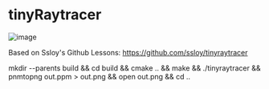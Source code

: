# tinyRaytracer

![image](https://user-images.githubusercontent.com/14948199/129501318-f27fadaa-c84e-4d38-875b-06d8fff2e7a3.png)


Based on Ssloy's Github Lessons: https://github.com/ssloy/tinyraytracer

mkdir --parents build && cd build && cmake .. && make && ./tinyraytracer && pnmtopng out.ppm > out.png && open out.png && cd ..
